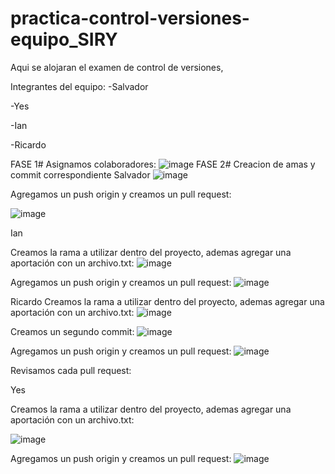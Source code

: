 # practica-control-versiones-equipo_SIRY
Aqui se alojaran el examen de control de versiones,

Integrantes del equipo:
-Salvador

-Yes

-Ian

-Ricardo

FASE 1#
Asignamos colaboradores:
![image](https://github.com/user-attachments/assets/324542e3-d25f-4b11-8216-afb5c03dba08)
FASE 2# Creacion de amas y commit correspondiente
Salvador 
![image](https://github.com/user-attachments/assets/1f8c2026-980f-40db-9944-9ef32e86fe27)

Agregamos un push origin y creamos un pull request:

![image](https://github.com/user-attachments/assets/a9084058-e2c0-4149-9197-f8b0c7d29d7e)



Ian 

Creamos la rama a utilizar dentro del proyecto, ademas agregar una aportación con un archivo.txt:
![image](https://github.com/user-attachments/assets/92ed3dd1-770d-49f0-8214-7242b652f406)


Agregamos un push origin y creamos un pull request:
![image](https://github.com/user-attachments/assets/30f6b9f9-c33f-4467-9d0c-5ec56e6b2953)



Ricardo
Creamos la rama a utilizar dentro del proyecto, ademas agregar una aportación con un archivo.txt:
![image](https://github.com/user-attachments/assets/0c1535f0-5986-40bf-b33f-96ef8f6ebdd4)

Creamos un segundo commit:
![image](https://github.com/user-attachments/assets/dc36bdd2-8542-4603-b1a0-2178d5959a9a)

Agregamos un push origin y creamos un pull request:
![image](https://github.com/user-attachments/assets/d4098df9-b856-4d9d-9a12-cd28ee33f163)

Revisamos cada pull request:


Yes 


Creamos la rama a utilizar dentro del proyecto, ademas agregar una aportación con un archivo.txt:

![image](https://github.com/user-attachments/assets/1ce94f7c-c4e0-4b0a-95e5-f898f45464a3)


Agregamos un push origin y creamos un pull request:
![image](https://github.com/user-attachments/assets/4798a4f5-17e6-4e5e-af50-7127420717cd)




